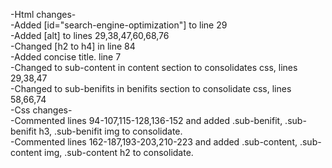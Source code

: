 -Html changes-
<br>
-Added [id="search-engine-optimization"] to line 29
<br>
-Added [alt] to lines 29,38,47,60,68,76
<br>
-Changed [h2 to h4] in line 84
<br>
-Added concise title. line 7
<br>
-Changed to sub-content in content section to consolidates css, lines 29,38,47
<br>
-Changed to sub-benifits in benifits section to consolidate css, lines 58,66,74
<br>
-Css changes-
<br>
-Commented lines 94-107,115-128,136-152 and added .sub-benifit, .sub-benifit h3, .sub-benifit img to consolidate.
<br>
-Commented lines 162-187,193-203,210-223 and added .sub-content, .sub-content img, .sub-content h2 to consolidate.
